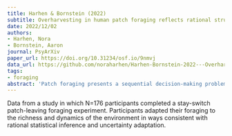 ```yaml
---
title: Harhen & Bornstein (2022)
subtitle: Overharvesting in human patch foraging reflects rational structure learning and adaptive planning
date: 2022/12/02
authors:
- Harhen, Nora
- Bornstein, Aaron
journal: PsyArXiv
paper_url: https://doi.org/10.31234/osf.io/9nmvj
data_url: https://github.com/noraharhen/Harhen-Bornstein-2022---Overharvesting-as-Rational-Learning
tags:
- foraging
abstract: 'Patch foraging presents a sequential decision-making problem widely studied across organisms — stay with a current option or leave it in search of a better alternative? Behavioral ecology has identified an optimal strategy for these decisions, but, across species, foragers systematically deviate from it, staying too long with an option or ``overharvesting relative to this optimum. Despite the ubiquity of this behavior, the mechanism underlying it remains unclear and an object of extensive investigation. Here, we address this gap by approaching foraging as both a decision-making and learning problem. Specifically, we propose a model in which foragers 1) rationally infer the structure in their environment and 2) use their uncertainty over the inferred structure representation to adaptively discount future rewards. We find that overharvesting can emerge from this rational statistical inference and uncertainty adaptation process. In a patch leaving task, we show that human participants adapt their foraging to the richness and dynamics of the environment in ways consistent with our model. These findings suggest that definitions of optimal foraging could be extended by considering how foragers reduce and adapt to uncertainty over representations of their environment.'
---
```


Data from a study in which N=176 participants completed a stay-switch patch-leaving foraging experiment. Participants adapted their foraging to the richness and dynamics of the environment in ways consistent with rational statistical inference and uncertainty adaptation.
